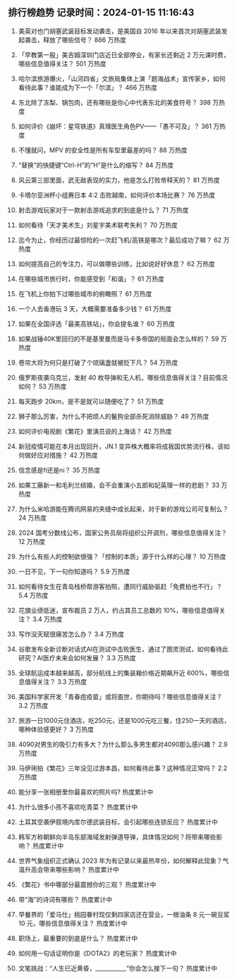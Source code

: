 
## 排行榜趋势 记录时间：2024-01-15 11:16:43
  
  1. 美英对也门胡塞武装目标发动袭击，是美国自 2016 年以来首次对胡塞武装发起袭击，释放了哪些信号？ 886 万热度
    
  2. 「早教第一股」美吉姆深圳门店近日全部停业，有家长还剩近 2 万元课时费，哪些信息值得关注？ 501 万热度
    
  3. 哈尔滨旅游爆火，「山河四省」文旅局集体上演「题海战术」宣传家乡，如何看待此事？谁能成为下一个「尔滨」？ 466 万热度
    
  4. 东北除了冻梨、锅包肉，还有哪些是你心中代表东北的美食符号？ 398 万热度
    
  5. 如何评价《崩坏：星穹铁道》真理医生角色PV——「愚不可及」？ 361 万热度
    
  6. 不懂就问，MPV 的安全性是所有车型里最差的吗？ 88 万热度
    
  7. “替换”的快捷键“Ctrl-H”的“H”是什么的缩写？ 84 万热度
    
  8. 风云第三部里面，武无敌表现的实力，他是怎么打败帝释天的？ 81 万热度
    
  9. 卡塔尔亚洲杯小组赛日本 4:2 击败越南，如何评价本场比赛？ 76 万热度
    
  10. 射击游戏玩家对于一款射击游戏追求的到底是什么？ 71 万热度
    
  11. 如何看待「天才美术生」刘星宇美术联考失利？ 70 万热度
    
  12. 迄今为止，你经历过最惊险的一次赶飞机/高铁是哪次？最后成功了嘛？ 62 万热度
    
  13. 如何提高自己的专注力，可以做哪些训练，比如说好好休息？ 62 万热度
    
  14. 在哪些城市旅行时，你能感受到「和谐」？ 61 万热度
    
  15. 在飞机上你拍下过哪些城市的俯瞰照？ 61 万热度
    
  16. 一个人去香港玩 3 天，大概需要准备多少钱？ 61 万热度
    
  17. 如果在全国评选「最美高铁站」，你会提名谁？ 60 万热度
    
  18. 如果战锤40K里回归的不是基里曼而是马卡多帝国的局面会怎么样的？ 59 万热度
    
  19. 卷帘大将为何只是打破了个琉璃盏就被贬下凡？ 54 万热度
    
  20. 俄罗斯夜袭乌克兰，发射 40 枚导弹和无人机，哪些信息值得关注？目前情况如何？ 53 万热度
    
  21. 每天跑步 20km，是不是就可以随便吃了？ 51 万热度
    
  22. 狮子那么厉害，为什么不把烦人的鬣狗全部杀死消除威胁？ 49 万热度
    
  23. 如何评价电视剧《繁花》里演员说的上海话？ 42 万热度
    
  24. 新冠疫情可能在本月出现回升，JN.1 变异株大概率将成我国优势流行株，该如何做好应对措施？ 42 万热度
    
  25. 信念感是fi还是ni？ 35 万热度
    
  26. 如果工藤新一和毛利兰结婚，会不会重演小五郎和妃英理一样的悲剧？ 33 万热度
    
  27. 为什么米哈游能在腾讯网易的夹缝中成长起来，对于新的游戏公司可复制么？ 24 万热度
    
  28. 2024 国考分数线公布，国家公务员局将组织公开调剂，哪些信息值得关注？ 12 万热度
    
  29. 为什么有些人的控制欲很强？「控制的本质」源于什么样的心理？ 10 万热度
    
  30. 一日不见，下一句你知道吗？ 5.9 万热度
    
  31. 如何看待女生在青岛栈桥帮游客拍照，遭同行威胁驱赶「免费拍也不行」？ 5.4 万热度
    
  32. 花旗业绩低迷，宣布裁员 2 万人，约占其员工总数的 10%，哪些信息值得关注？ 3.4 万热度
    
  33. 写作没天赋很痛苦怎么办？ 3.4 万热度
    
  34. 谷歌发布全新诊断对话式AI在测试中击败医生，通过了图灵测试，如何看待此研究？AI医疗未来会如何发展？ 3.3 万热度
    
  35. 全球航运成本越来越高，部分航线上的集装箱价格近期飙升近 600%，哪些信息值得关注？ 3.3 万热度
    
  36. 美国科学家开发「青春痘疫苗」或将面世，你期待吗？哪些信息值得关注？ 3.2 万热度
    
  37. 旅游一日1000元住酒店，吃250元，还是1000元吃三餐，住250一天的酒店，哪种体验感更好？ 3 万热度
    
  38. 4090对男生的吸引力有多大？为什么那么多男生都对4090那么感兴趣？ 2.9 万热度
    
  39. 马伊琍拍《繁花》三年没见过游本昌，如何看待此事？这种情况正常吗？ 2.2 万热度
    
  40. 能分享一张相册里你最喜欢的照片吗? 热度累计中
    
  41. 为什么很多小孩不喜欢吃青菜？ 热度累计中
    
  42. 土耳其空袭伊叙境内库尔德武装目标，会引起哪些连锁反应？ 热度累计中
    
  43. 韩军方称朝鲜向半岛东部海域发射弹道导弹，具体情况如何？将带来哪些影响？ 热度累计中
    
  44. 世界气象组织正式确认 2023 年为有记录以来最热年份，如何解释此现象？气温升高会带来哪些影响？ 热度累计中
    
  45. 《繁花》书中哪部分最震撼你的三观？ 热度累计中
    
  46. 带“海”的诗词有哪些？ 热度累计中
    
  47. 早餐界的「爱马仕」桃园眷村现仅剩四家店还在营业，一根油条 8 元一碗豆浆 10 元，哪些信息值得关注？ 热度累计中
    
  48. 职场上，最重要的到底是什么？ 热度累计中
    
  49. 如何用一句话证明你是《DOTA2》的老玩家？ 热度累计中
    
  50. 文笔挑战：“人生已近黄昏，___________”你会怎么接下一句？ 热度累计中
    
